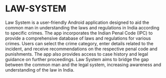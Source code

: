 # LAW-SYSTEM
Law System is a user-friendly Android application designed to aid the common man in understanding the laws and regulations in India according to specific crimes. The app incorporates the Indian Penal Code (IPC) to provide a comprehensive database of laws and regulations for various crimes. Users can select the crime category, enter details related to the incident, and receive recommendations on the respective penal code and punishments. The app also provides access to case history and legal guidance on further proceedings. Law System aims to bridge the gap between the common man and the legal system, increasing awareness and understanding of the law in India.
